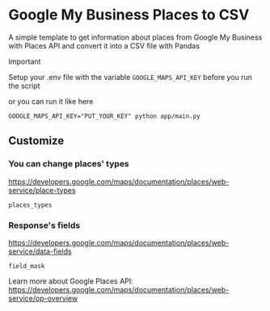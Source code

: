 # Google My Business Places to CSV

A simple template to get information about places from Google My Business with Places API and convert it into a CSV file with Pandas

> [!IMPORTANT]
> Setup your .env file with the variable `GOOGLE_MAPS_API_KEY` before you run the script

or you can run it like here 
```bazaar
GOOGLE_MAPS_API_KEY="PUT_YOUR_KEY" python app/main.py
```

## Customize
### You can change places' types 
https://developers.google.com/maps/documentation/places/web-service/place-types

```bazaar
places_types
```

### Response's fields 
https://developers.google.com/maps/documentation/places/web-service/data-fields

```bazaar
field_mask
```

Learn more about Google Places API: 
https://developers.google.com/maps/documentation/places/web-service/op-overview
